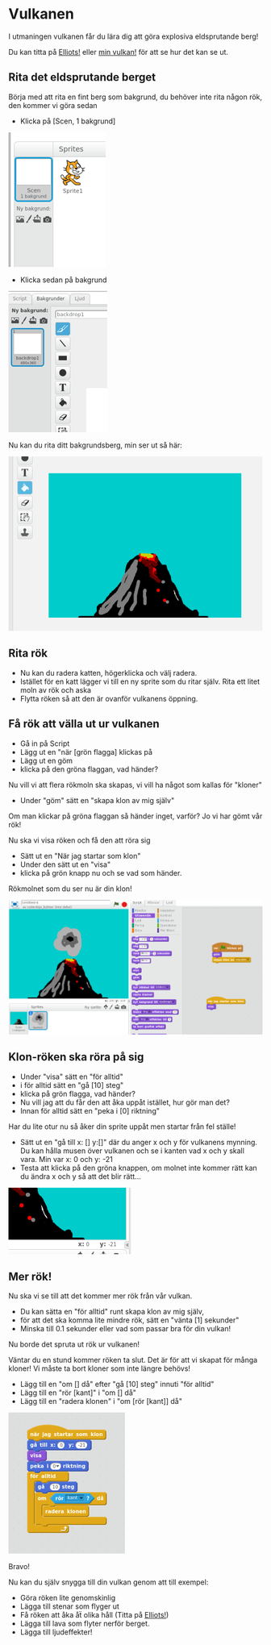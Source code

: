 Vulkanen
========

I utmaningen vulkanen får du lära dig att göra explosiva eldsprutande berg!

Du kan titta på [Elliots!](http://scratch.mit.edu/projects/44967008/) eller [min vulkan!](http://scratch.mit.edu/projects/44225694/) för att se hur det kan se ut. 

Rita det eldsprutande berget
----------------------------

Börja med att rita en fint berg som bakgrund, du behöver inte rita någon rök, den kommer vi göra sedan

 * Klicka på [Scen, 1 bakgrund] 
 
![](bilder/scen.png)

 * Klicka sedan på bakgrund
 
![](bilder/bakgrund.png)

Nu kan du rita ditt bakgrundsberg, min ser ut så här:

![](bilder/vulkan_bakgrund.png)

Rita rök
--------

 * Nu kan du radera katten, högerklicka och välj radera.
 * Istället för en katt lägger vi till en ny sprite som du ritar själv. Rita ett litet moln av rök och aska
 * Flytta röken så att den är ovanför vulkanens öppning.
 
Få rök att välla ut ur vulkanen
------------------------------

 * Gå in på Script
 * Lägg ut en "när [grön flagga] klickas på 
 * Lägg ut en göm
 * klicka på den gröna flaggan, vad händer?
 
Nu vill vi att flera rökmoln ska skapas, vi vill ha något som kallas för "kloner"

 * Under "göm" sätt en "skapa klon av mig själv"

Om man klickar på gröna flaggan så händer inget, varför? Jo vi har gömt vår rök!

Nu ska vi visa röken och få den att röra sig

 * Sätt ut en "När jag startar som klon"
 * Under den sätt ut en "visa"
 * klicka på grön knapp nu och se vad som händer.
 
Rökmolnet som du ser nu är din klon!

![](bilder/en_klon.png)


Klon-röken ska röra på sig
-------------------------------------

 *  Under "visa" sätt en "för alltid"
 *  i för alltid sätt en "gå [10] steg"
 *  klicka på grön flagga, vad händer?
 *  Nu vill jag att du får den att åka uppåt istället, hur gör man det?
 *  Innan för alltid sätt en "peka i [0] riktning"

Har du lite otur nu så åker din sprite uppåt men startar från fel ställe!

 * Sätt ut en "gå till x: [] y:[]" där du anger x och y för vulkanens mynning. Du kan hålla musen över vulkanen och se i kanten vad x och y skall vara. Min var x: 0 och y: -21
 * Testa att klicka på den gröna knappen, om molnet inte kommer rätt kan du ändra x och y så att det blir rätt...
 
![](bilder/vulkanens_x_y.png)


Mer rök!
--------
Nu ska vi se till att det kommer mer rök från vår vulkan.

 * Du kan sätta en "för alltid" runt skapa klon av mig själv, 
 * för att det ska komma lite mindre rök, sätt en "vänta [1] sekunder"
 * Minska till 0.1 sekunder eller vad som passar bra för din vulkan!
 
Nu borde det spruta ut rök ur vulkanen! 

Väntar du en stund kommer röken ta slut. Det är för att vi skapat för många kloner! Vi måste ta bort kloner som inte längre behövs!

 * Lägg till en "om [] då" efter "gå [10] steg" innuti "för alltid"
 * Lägg till en "rör [kant]" i "om [] då"
 * Lägg till en "radera klonen" i "om [rör [kant]] då"
 
![](bilder/om_kant_radera.png)
 
 Bravo!

Nu kan du själv snygga till din vulkan genom att till exempel:

 * Göra röken lite genomskinlig
 * Lägga till stenar som flyger ut
 * Få röken att åka åẗ olika håll (Titta på [Elliots!](http://scratch.mit.edu/projects/44967008/#editor))
 * Lägga till lava som flyter nerför berget.
 * Lägga till ljudeffekter! 






 
 
